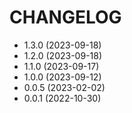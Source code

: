 # CHANGELOG

* 1.3.0 (2023-09-18)
* 1.2.0 (2023-09-18)
* 1.1.0 (2023-09-17)
* 1.0.0 (2023-09-12)
* 0.0.5 (2023-02-02)
* 0.0.1 (2022-10-30)
